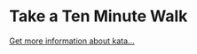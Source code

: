 Take a Ten Minute Walk
=
[Get more information about kata...](https://www.codewars.com//kata/54da539698b8a2ad76000228)